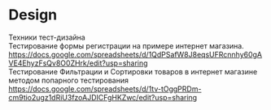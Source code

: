 # Design
Техники тест-дизайна  
Тестирование формы регистрации на примере интернет магазина. https://docs.google.com/spreadsheets/d/1QdPSafW8J8eqsUFRcnnhy60gAVE4EhyzFsQv8O0ZHrk/edit?usp=sharing  
Тестирование Фильтрации и Сортировки товаров в интернет магазине методом попарного тестирования https://docs.google.com/spreadsheets/d/1tv-tOggPRDm-cm9tio2ugz1dRiU3fzoAJDICFgHKZwc/edit?usp=sharing  
